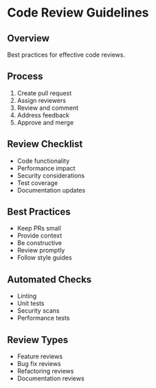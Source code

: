 # Code Review Guidelines

## Overview
Best practices for effective code reviews.

## Process
1. Create pull request
2. Assign reviewers
3. Review and comment
4. Address feedback
5. Approve and merge

## Review Checklist
- Code functionality
- Performance impact
- Security considerations
- Test coverage
- Documentation updates

## Best Practices
- Keep PRs small
- Provide context
- Be constructive
- Review promptly
- Follow style guides

## Automated Checks
- Linting
- Unit tests
- Security scans
- Performance tests

## Review Types
- Feature reviews
- Bug fix reviews
- Refactoring reviews
- Documentation reviews
